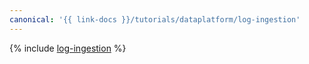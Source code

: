 ```yaml
---
canonical: '{{ link-docs }}/tutorials/dataplatform/log-ingestion'
---
```


{% include [log-ingestion](../../_tutorials/dataplatform/log-ingestion.md) %}
